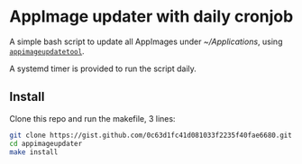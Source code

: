 # AppImage updater with daily cronjob

A simple bash script to update all AppImages under *~/Applications*,
using [`appimageupdatetool`](https://github.com/AppImage/AppImageUpdate).

A systemd timer is provided to run the script daily.

## Install

Clone this repo and run the makefile, 3 lines:

```sh
git clone https://gist.github.com/0c63d1fc41d081033f2235f40fae6680.git appimageupdater
cd appimageupdater
make install
```
